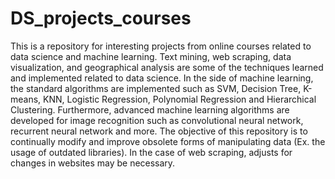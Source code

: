 # DS_projects_courses
This is a repository for interesting projects from online courses related to data science and machine learning. Text mining, web scraping, data visualization, and geographical analysis
are some of the techniques learned and implemented related to data science. In the side of machine learning, the standard algorithms are implemented such as SVM, Decision Tree, K-means, KNN, Logistic Regression, Polynomial Regression and Hierarchical Clustering. Furthermore, advanced machine learning algorithms are developed for image recognition such as convolutional neural network, recurrent neural network and more. The objective of this repository is to continually modify and improve obsolete forms of manipulating data (Ex. the usage of outdated libraries). In the case of web scraping, adjusts for changes in websites may be necessary.

